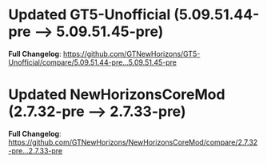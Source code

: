 # Updated GT5-Unofficial (5.09.51.44-pre -->  5.09.51.45-pre)
**Full Changelog**: https://github.com/GTNewHorizons/GT5-Unofficial/compare/5.09.51.44-pre...5.09.51.45-pre

# Updated NewHorizonsCoreMod (2.7.32-pre -->  2.7.33-pre)
**Full Changelog**: https://github.com/GTNewHorizons/NewHorizonsCoreMod/compare/2.7.32-pre...2.7.33-pre

